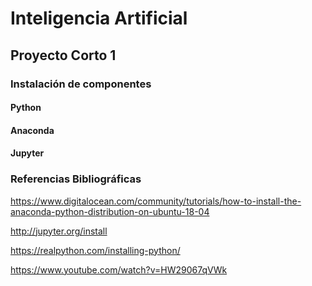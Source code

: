 # Inteligencia Artificial 
## Proyecto Corto 1


### Instalación de componentes

#### Python

#### Anaconda

#### Jupyter


### Referencias Bibliográficas 
<!---[FALTA CITAR, HASTA QUE ESTÉN TODOS LOS ENLACES]

-->


https://www.digitalocean.com/community/tutorials/how-to-install-the-anaconda-python-distribution-on-ubuntu-18-04


http://jupyter.org/install


https://realpython.com/installing-python/


https://www.youtube.com/watch?v=HW29067qVWk

